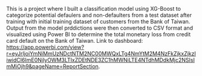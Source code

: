 This is a project where I built a classification model using XG-Boost to categorize potential defaulers and non-defaulters from a test dataset after training with initial training dataset of customers from the Bank of Taiwan. 
Output from the model prddictions were then converted to CSV format and visualized using Power BI to determine the total monetary loss from credit card default on the Bank of Taiwan.
Link to dashboard: https://app.powerbi.com/view?r=eyJrIjoiYmNiMmUzNDctNTM2NC00MWQxLTg4NmYtM2M4NzFkZjkxZjkzIiwidCI6ImE0NjIyOWM3LTIxZDEtNDE3ZC1hMWNiLTE4NTdhMDdkMjc2NSIsImMiOjh9&pageName=ReportSection.
